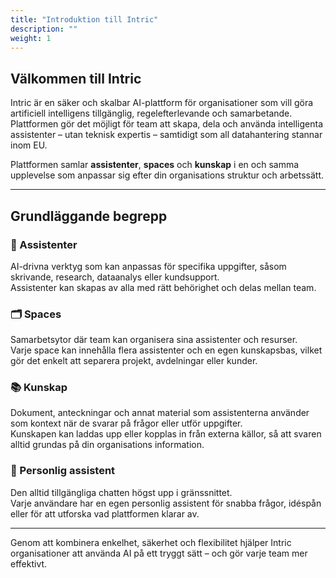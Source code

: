 ```yaml
---
title: "Introduktion till Intric"
description: ""
weight: 1
---
```


## Välkommen till Intric

Intric är en säker och skalbar AI-plattform för organisationer som vill göra artificiell intelligens tillgänglig, regelefterlevande och samarbetande.  
Plattformen gör det möjligt för team att skapa, dela och använda intelligenta assistenter – utan teknisk expertis – samtidigt som all datahantering stannar inom EU.

Plattformen samlar **assistenter**, **spaces** och **kunskap** i en och samma upplevelse som anpassar sig efter din organisations struktur och arbetssätt.

---

## Grundläggande begrepp

### 🧠 Assistenter
AI-drivna verktyg som kan anpassas för specifika uppgifter, såsom skrivande, research, dataanalys eller kundsupport.  
Assistenter kan skapas av alla med rätt behörighet och delas mellan team.

### 🗂️ Spaces
Samarbetsytor där team kan organisera sina assistenter och resurser.  
Varje space kan innehålla flera assistenter och en egen kunskapsbas, vilket gör det enkelt att separera projekt, avdelningar eller kunder.

### 📚 Kunskap
Dokument, anteckningar och annat material som assistenterna använder som kontext när de svarar på frågor eller utför uppgifter.  
Kunskapen kan laddas upp eller kopplas in från externa källor, så att svaren alltid grundas på din organisations information.

### 💬 Personlig assistent
Den alltid tillgängliga chatten högst upp i gränssnittet.  
Varje användare har en egen personlig assistent för snabba frågor, idéspån eller för att utforska vad plattformen klarar av.

---

Genom att kombinera enkelhet, säkerhet och flexibilitet hjälper Intric organisationer att använda AI på ett tryggt sätt – och gör varje team mer effektivt.
